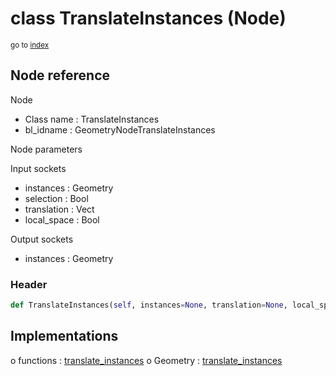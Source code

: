 # class TranslateInstances (Node)

<sub>go to [index](/docs/index.md)</sub>

## Node reference

Node
 - Class name : TranslateInstances
 - bl_idname : GeometryNodeTranslateInstances

Node parameters

Input sockets
 - instances : Geometry
 - selection : Bool
 - translation : Vect
 - local_space : Bool

Output sockets
 - instances : Geometry

### Header

``` python
def TranslateInstances(self, instances=None, translation=None, local_space=None, selection=None, node_label=None, node_color=None):
```

## Implementations

o functions : [translate_instances](/docs/classes/translate_instances.md)
o Geometry : [translate_instances](/docs/classes/translate_instances.md) 

